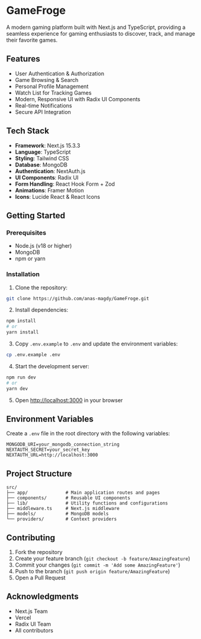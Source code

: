 # GameFroge

A modern gaming platform built with Next.js and TypeScript, providing a seamless experience for gaming enthusiasts to discover, track, and manage their favorite games.

## Features

- User Authentication & Authorization
- Game Browsing & Search
- Personal Profile Management
- Watch List for Tracking Games
- Modern, Responsive UI with Radix UI Components
- Real-time Notifications
- Secure API Integration

## Tech Stack

- **Framework**: Next.js 15.3.3
- **Language**: TypeScript
- **Styling**: Tailwind CSS
- **Database**: MongoDB
- **Authentication**: NextAuth.js
- **UI Components**: Radix UI
- **Form Handling**: React Hook Form + Zod
- **Animations**: Framer Motion
- **Icons**: Lucide React & React Icons

## Getting Started

### Prerequisites

- Node.js (v18 or higher)
- MongoDB
- npm or yarn

### Installation

1. Clone the repository:
```bash
git clone https://github.com/anas-magdy/GameFroge.git
```

2. Install dependencies:
```bash
npm install
# or
yarn install
```

3. Copy `.env.example` to `.env` and update the environment variables:
```bash
cp .env.example .env
```

4. Start the development server:
```bash
npm run dev
# or
yarn dev
```

5. Open [http://localhost:3000](http://localhost:3000) in your browser

## Environment Variables

Create a `.env` file in the root directory with the following variables:

```env
MONGODB_URI=your_mongodb_connection_string
NEXTAUTH_SECRET=your_secret_key
NEXTAUTH_URL=http://localhost:3000
```

## Project Structure

```
src/
├── app/              # Main application routes and pages
├── components/       # Reusable UI components
├── lib/              # Utility functions and configurations
├── middleware.ts     # Next.js middleware
├── models/           # MongoDB models
└── providers/        # Context providers
```

## Contributing

1. Fork the repository
2. Create your feature branch (`git checkout -b feature/AmazingFeature`)
3. Commit your changes (`git commit -m 'Add some AmazingFeature'`)
4. Push to the branch (`git push origin feature/AmazingFeature`)
5. Open a Pull Request

## Acknowledgments

- Next.js Team
- Vercel
- Radix UI Team
- All contributors
